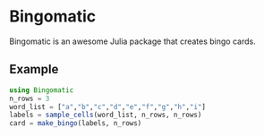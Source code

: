 # Bingomatic

Bingomatic is an awesome Julia package that creates bingo cards.

## Example

```julia
using Bingomatic
n_rows = 3
word_list = ["a","b","c","d","e","f","g","h","i"]
labels = sample_cells(word_list, n_rows, n_rows)
card = make_bingo(labels, n_rows)
```
